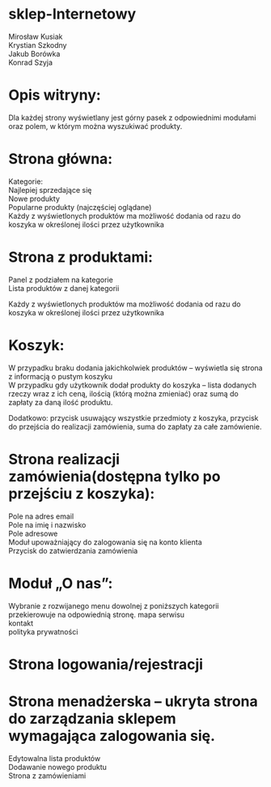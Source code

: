 # sklep-Internetowy

Mirosław Kusiak<br />
Krystian Szkodny<br />
Jakub Borówka<br />
Konrad Szyja<br />

# Opis witryny:


Dla każdej strony wyświetlany jest górny pasek z odpowiednimi modułami oraz polem, w którym można wyszukiwać produkty.


# Strona główna:
Kategorie:<br />
Najlepiej sprzedające się<br />
Nowe produkty<br />
Popularne produkty (najczęściej oglądane)<br />
Każdy z wyświetlonych produktów ma możliwość dodania od razu do koszyka w określonej ilości przez użytkownika<br />

# Strona z produktami:<br />
Panel z podziałem na kategorie<br />
Lista produktów z danej kategorii<br />

Każdy z wyświetlonych produktów ma możliwość dodania od razu do koszyka w określonej ilości
przez użytkownika

# Koszyk:
W przypadku braku dodania jakichkolwiek produktów – wyświetla się strona z informacją o pustym koszyku<br />
W przypadku gdy użytkownik dodał produkty do koszyka – lista dodanych rzeczy wraz z ich ceną, ilością (którą można zmieniać) oraz sumą do zapłaty za daną ilość produktu.<br />

Dodatkowo: przycisk usuwający wszystkie przedmioty z koszyka, przycisk do przejścia do realizacji zamówienia, suma do zapłaty za całe zamówienie.

# Strona realizacji zamówienia(dostępna tylko po przejściu z koszyka):
Pole na adres email<br />
Pole na imię i nazwisko<br />
Pole adresowe<br />
Moduł upoważniający do zalogowania się na konto klienta<br />
Przycisk do zatwierdzania zamówienia<br />

# Moduł „O nas”:
Wybranie z rozwijanego menu dowolnej z poniższych kategorii przekierowuje na odpowiednią stronę.
mapa serwisu<br />
kontakt<br />
polityka prywatności<br />

# Strona logowania/rejestracji

# Strona menadżerska – ukryta strona do zarządzania sklepem wymagająca zalogowania się.
Edytowalna lista produktów<br />
Dodawanie nowego produktu<br />
Strona z zamówieniami<br />
